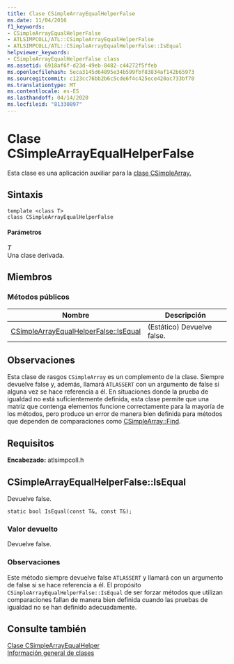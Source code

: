 ```yaml
---
title: Clase CSimpleArrayEqualHelperFalse
ms.date: 11/04/2016
f1_keywords:
- CSimpleArrayEqualHelperFalse
- ATLSIMPCOLL/ATL::CSimpleArrayEqualHelperFalse
- ATLSIMPCOLL/ATL::CSimpleArrayEqualHelperFalse::IsEqual
helpviewer_keywords:
- CSimpleArrayEqualHelperFalse class
ms.assetid: 6918af6f-d23d-49eb-8482-c44272f5ffeb
ms.openlocfilehash: 5eca3145d64895e34b599fbf83834af142b65973
ms.sourcegitcommit: c123cc76bb2b6c5cde6f4c425ece420ac733bf70
ms.translationtype: MT
ms.contentlocale: es-ES
ms.lasthandoff: 04/14/2020
ms.locfileid: "81330897"
---
```

# <a name="csimplearrayequalhelperfalse-class"></a>Clase CSimpleArrayEqualHelperFalse

Esta clase es una aplicación auxiliar para la [clase CSimpleArray.](../../atl/reference/csimplearray-class.md)

## <a name="syntax"></a>Sintaxis

```
template <class T>
class CSimpleArrayEqualHelperFalse
```

#### <a name="parameters"></a>Parámetros

*T*<br/>
Una clase derivada.

## <a name="members"></a>Miembros

### <a name="public-methods"></a>Métodos públicos

|Nombre|Descripción|
|----------|-----------------|
|[CSimpleArrayEqualHelperFalse::IsEqual](#isequal)|(Estático) Devuelve false.|

## <a name="remarks"></a>Observaciones

Esta clase de rasgos `CSimpleArray` es un complemento de la clase. Siempre devuelve false y, además, llamará `ATLASSERT` con un argumento de false si alguna vez se hace referencia a él. En situaciones donde la prueba de igualdad no está suficientemente definida, esta clase permite que una matriz que contenga elementos funcione correctamente para la mayoría de los métodos, pero produce un error de manera bien definida para métodos que dependen de comparaciones como [CSimpleArray::Find](../../atl/reference/csimplearray-class.md#find).

## <a name="requirements"></a>Requisitos

**Encabezado:** atlsimpcoll.h

## <a name="csimplearrayequalhelperfalseisequal"></a><a name="isequal"></a>CSimpleArrayEqualHelperFalse::IsEqual

Devuelve false.

```
static bool IsEqual(const T&, const T&);
```

### <a name="return-value"></a>Valor devuelto

Devuelve false.

### <a name="remarks"></a>Observaciones

Este método siempre devuelve false `ATLASSERT` y llamará con un argumento de false si se hace referencia a él. El propósito `CSimpleArrayEqualHelperFalse::IsEqual` de ser forzar métodos que utilizan comparaciones fallan de manera bien definida cuando las pruebas de igualdad no se han definido adecuadamente.

## <a name="see-also"></a>Consulte también

[Clase CSimpleArrayEqualHelper](../../atl/reference/csimplearrayequalhelper-class.md)<br/>
[Información general de clases](../../atl/atl-class-overview.md)
